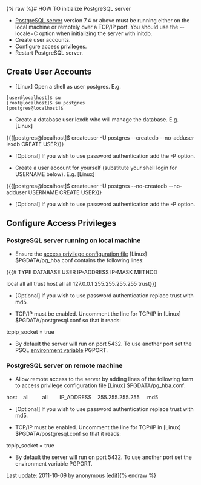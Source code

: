 {% raw %}# HOW TO initialize PostgreSQL server

- [PostgreSQL server](http://www.postgresql.org/download/) version 7.4
or above must be running either on the local machine or remotely
over a TCP/IP port. You should use the --locale=C option when
initializing the server with initdb.
- Create user accounts.
- Configure access privileges.
- Restart PostgreSQL server.

## Create User Accounts

- \[Linux\] Open a shell as user postgres. E.g.

<!-- -->


    [user@localhost]$ su
    [root@localhost]$ su postgres
    [postgres@localhost]$

- Create a database user lexdb who will manage the database. E.g.
\[Linux\]

{{{\[postgres@localhost\]$ createuser -U postgres --createdb
--no-adduser lexdb CREATE USER}}}

- \[Optional\] If you wish to use password authentication add the -P
option.

<!-- -->


- Create a user account for yourself (substitute your shell login for
USERNAME below). E.g. \[Linux\]

{{{\[postgres@localhost\]$ createuser -U postgres --no-createdb
--no-adduser USERNAME CREATE USER}}}

- \[Optional\] If you wish to use password authentication add the -P
option.

## Configure Access Privileges

### PostgreSQL server running on local machine

- Ensure the [access privilege configuration
file](http://www.postgresql.org/docs/7.4/interactive/client-authentication.html#AUTH-PG-HBA-CONF)
\[Linux\] $PGDATA/pg\_hba.conf contains the following lines:

{{{\# TYPE DATABASE USER IP-ADDRESS IP-MASK METHOD

local all all trust host all all 127.0.0.1 255.255.255.255 trust}}}

- \[Optional\] If you wish to use password authentication replace
trust with md5.

<!-- -->


- TCP/IP must be enabled. Uncomment the line for TCP/IP in \[Linux\]
$PGDATA/postgresql.conf so that it reads:

tcpip\_socket = true

- By default the server will run on port 5432. To use another port set
the PSQL [environment
variable](http://www.postgresql.org/docs/7.4/interactive/libpq-envars.html)
PGPORT.

### PostgreSQL server on remote machine

- Allow remote access to the server by adding lines of the following
form to access privilege configuration file \[Linux\]
$PGDATA/pg\_hba.conf:

host    all         all        IP\_ADDRESS    255.255.255.255     md5

- \[Optional\] If you wish to use password authentication replace
trust with md5.

<!-- -->


- TCP/IP must be enabled. Uncomment the line for TCP/IP in \[Linux\]
$PGDATA/postgresql.conf so that it reads:

tcpip\_socket = true

- By default the server will run on port 5432. To use another port set
the environment variable PGPORT.

Last update: 2011-10-09 by anonymous [[edit](https://github.com/delph-in/docs/wiki/Initialize_PostgreSQL_Server/_edit)]{% endraw %}